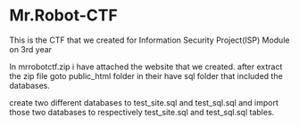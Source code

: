 # Mr.Robot-CTF
This is the CTF that we created for Information Security Project(ISP) Module on 3rd year

In mrrobotctf.zip i have attached the website that we created.
after extract the zip file goto public_html folder in their have sql folder that included the databases.

create two different databases to test_site.sql and test_sql.sql and import those two databases to respectively test_site.sql and test_sql.sql tables.
